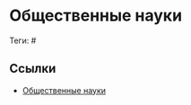 # Общественные науки

Теги: #

## Ссылки

* [Общественные науки](https://ru.wikipedia.org/wiki/%D0%9E%D0%B1%D1%89%D0%B5%D1%81%D1%82%D0%B2%D0%B5%D0%BD%D0%BD%D1%8B%D0%B5_%D0%BD%D0%B0%D1%83%D0%BA%D0%B8 "Общественные науки")
